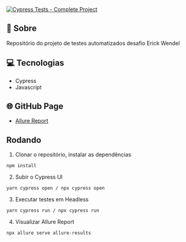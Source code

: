 [![Cypress Tests - Complete Project](https://github.com/NelsoonMendeees/cypress-vanilla/actions/workflows/main.yml/badge.svg)](https://github.com/NelsoonMendeees/cypress-vanilla/actions/workflows/main.yml)

## 🤘 Sobre

Repositório do projeto de testes automatizados desafio Erick Wendel

## 💻 Tecnologias
- Cypress
- Javascript

## 🌐 GitHub Page
- [Allure Report](https://nelsoonmendeees.github.io/cypress-vanilla/)

## Rodando

1. Clonar o repositório, instalar as dependências
```
npm install
```

2. Subir o Cypress UI
```
yarn cypress open / npx cypress open 
```

3. Executar testes em Headless
```
yarn cypress run / npx cypress run 
```

4. Visualizar Allure Report
```
npx allure serve allure-results
```

